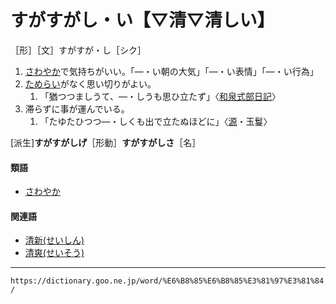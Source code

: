 # すがすがし・い【▽清▽清しい】

［形］［文］すがすが・し［シク］
1. [さわやか](さわやか（爽やか）)で気持ちがいい。「―・い朝の大気」「―・い表情」「―・い行為」
2. [ためらい](ためらい（躊躇い）)がなく思い切りがよい。    
    1.  「猶つつましうて、―・しうも思ひ立たず」〈[和泉式部日記](https://dictionary.goo.ne.jp/word/%E5%92%8C%E6%B3%89%E5%BC%8F%E9%83%A8%E6%97%A5%E8%A8%98/#jn-11641)〉
3. 滞らずに事が運んでいる。    
    1.  「たゆたひつつ―・しくも出で立たぬほどに」〈[源](https://dictionary.goo.ne.jp/word/%E6%BA%90%E6%B0%8F%E7%89%A9%E8%AA%9E/#jn-69890)・玉鬘〉
        

\[派生\]**すがすがしげ**［形動］**すがすがしさ**［名］

#### 類語

-   [さわやか](https://dictionary.goo.ne.jp/word/%E7%88%BD%E3%82%84%E3%81%8B/#jn-89997)

#### 関連語

-   [清新(せいしん)](https://dictionary.goo.ne.jp/word/%E6%B8%85%E6%96%B0/#jn-121904)
-   [清爽(せいそう)](https://dictionary.goo.ne.jp/word/%E6%B8%85%E7%88%BD/#jn-122126)

---
`https://dictionary.goo.ne.jp/word/%E6%B8%85%E6%B8%85%E3%81%97%E3%81%84/`
